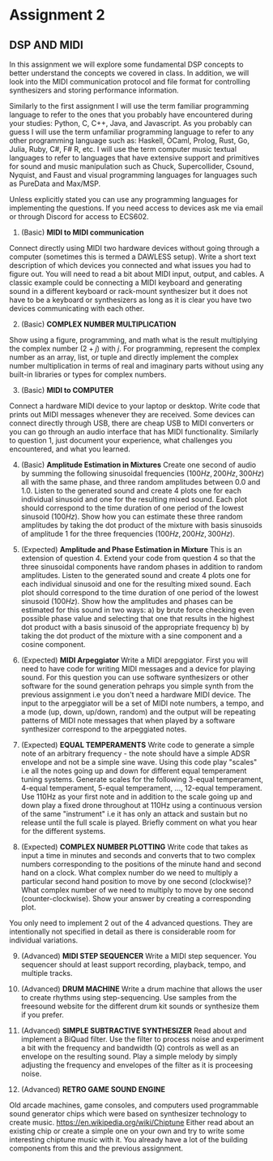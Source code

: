 # Assignment 2 

DSP AND MIDI 
------------------

In this assignment we will explore some fundamental DSP concepts 
to better understand the concepts we covered in class. In addition, 
we will look into the MIDI communication protocol and file format for 
controlling synthesizers and storing performance information. 

Similarly to the first assignment I will use the term familiar programming 
language to refer to the ones that you probably have encountered during your 
studies: Python, C, C++, Java, and Javascript. As you probably can guess I will use the
term unfamiliar programming language to refer to any other programming
language such as: Haskell, OCaml, Prolog, Rust, Go, Julia, Ruby, C#, F#
R, etc. I will use the term computer music textual languages to refer to languages 
that have extensive support and primitives for sound and music manipulation such as 
Chuck, Supercollider, Csound, Nyquist, and Faust and visual programming languages 
for languages such as PureData and Max/MSP. 

Unless explicitly stated you can use any programming languages for implementing 
the questions. If you need access to devices ask me via email or through Discord for 
access to ECS602. 


1. (Basic) **MIDI to MIDI communication** 

Connect directly using MIDI two hardware devices without going through a computer (sometimes 
this is termed a DAWLESS setup). Write a short text description of which devices you connected 
and what issues you had to figure out. You will need to read a bit about MIDI input, output, and cables. 
A classic example could be connecting a MIDI keyboard and generating sound in a different keyboard or rack-mount synthesizer but it does not have to be a keyboard or synthesizers as long as it is clear you have 
two devices communicating with each other. 

2. (Basic) **COMPLEX NUMBER MULTIPLICATION** 

Show using a figure, programming, and math what is the result multiplying the complex number $(2+j)$ with $j$. For programming, represent the complex number as an array, list, or tuple and directly implement the complex number multiplication in terms of real and imaginary parts without using any built-in libraries or types for complex numbers. 

3. (Basic) **MIDI to COMPUTER** 

Connect a hardware MIDI device to your laptop or desktop. Write code that prints out MIDI messages whenever they are received. Some devices can connect directly through USB, there are cheap USB to MIDI converters or you can go through an audio interface that has MIDI functionality. Similarly to question 1, just document your experience, what challenges you encountered, and what you learned. 


4. (Basic) **Amplitude Estimation in Mixtures** Create one second of audio by summing the following sinusoidal frequencies ($100Hz, 200Hz, 300Hz$) all with the same phase, and three random amplitudes between $0.0$ and $1.0$. Listen to the generated sound and create 4 plots one for each individual sinusoid and one for the resulting mixed sound. Each plot should correspond to the time duration of one period of the lowest sinusoid ($100Hz$). Show how you can estimate these three random amplitudes by taking the dot product of the mixture with basis sinusoids of amplitude 1 for the three frequencies ($100Hz, 200Hz, 300Hz$). 


5. (Expected) **Amplitude and Phase Estimation in Mixture** This is an extension of question 4. Extend your code from question 4 so that the three sinusoidal components have random phases in addition to random amplitudes. Listen to the generated sound and create 4 plots one for each individual sinusoid and one for the resulting mixed sound. Each plot should correspond to the time duration of one period of the lowest sinusoid ($100Hz$). Show how the amplitudes and phases can be estimated for this sound in two ways: a) by brute force checking even possible phase value and selecting that one that results in the highest dot product with a basis sinusoid of the appropriate frequency b) by taking the dot product of the mixture with a sine component and a cosine component. 

6. (Expected) **MIDI Arpeggiator** Write a MIDI arepggiator. First you will need to have code for writing MIDI messages and a device for playing sound. For this question you can use software synthesizers or other software for the sound generation pehraps you simple synth from the previous assignment i.e you don't need a hardware MIDI device. The input to the arpeggiator will be a set of MIDI note numbers, a tempo, and a mode (up, down, up/down, random) and the output will be repeating patterns of MIDI note messages that when played by a software synthesizer correspond to the arpeggiated notes. 

7. (Expected) **EQUAL TEMPERAMENTS** Write code to generate a simple note of an arbitrary frequency - the note should have a simple ADSR envelope and not be a simple sine wave. Using this code play "scales" i.e all the notes going up and down for different equal temperament tuning systems. Generate scales for the following 3-equal temperament, 4-equal temperament, 5-equal temperament, ..., 12-equal temperament. Use 110Hz as your first note and in addition to the scale going up and down play a fixed drone throughout at 110Hz using a continuous version of the same "instrument" i.e it has only an attack and sustain but no release until the full scale is played. Briefly comment on what you hear for the different systems. 

8. (Expected) **COMPLEX NUMBER PLOTTING** Write code that takes as input a time in minutes and seconds and converts that to two complex numbers corresponding to the positions of the minute hand and second hand on a clock. What complex number do we need to multiply a particular second hand position to move by one second (clockwise)? What complex number of we need to multiply to move by one second (counter-clockwise). Show your answer by creating a corresponding plot. 

You only need to implement 2 out of the 4 advanced questions. They are intentionally not specified in detail as there is considerable room for individual variations. 

9. (Advanced) **MIDI STEP SEQUENCER** Write a MIDI step sequencer. You sequencer should at least support recording, playback, tempo, and multiple tracks. 

10. (Advanced) **DRUM MACHINE** Write a drum machine that allows the user to create rhythms using step-sequencing. Use samples from the freesound website for the different drum kit sounds or synthesize them if you prefer. 

11. (Advanced) **SIMPLE SUBTRACTIVE SYNTHESIZER** Read about and implement a BiQuad filter. Use the filter to process noise and experiment a bit with the frequency and bandwidth (Q) controls as well as an envelope on the resulting sound. Play a simple melody by simply adjusting the frequency and envelopes of the filter as it is proceesing noise. 

12. (Advanced) **RETRO GAME SOUND ENGINE** 

Old arcade machines, game consoles, and computers used programmable sound generator chips which were based on synthesizer technology to create music. https://en.wikipedia.org/wiki/Chiptune
Either read about an existing chip or create a simple one on your own and try to write some interesting chiptune music with it. You already have a lot of the building components from this and the previous assignment. 



